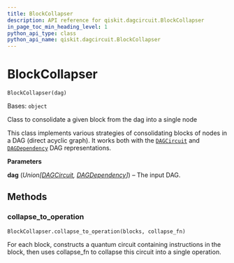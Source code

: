 ```yaml
---
title: BlockCollapser
description: API reference for qiskit.dagcircuit.BlockCollapser
in_page_toc_min_heading_level: 1
python_api_type: class
python_api_name: qiskit.dagcircuit.BlockCollapser
---
```


# BlockCollapser

<span id="qiskit.dagcircuit.BlockCollapser" />

`BlockCollapser(dag)`

Bases: `object`

Class to consolidate a given block from the dag into a single node

This class implements various strategies of consolidating blocks of nodes in a DAG (direct acyclic graph). It works both with the [`DAGCircuit`](qiskit.dagcircuit.DAGCircuit "qiskit.dagcircuit.DAGCircuit") and [`DAGDependency`](qiskit.dagcircuit.DAGDependency "qiskit.dagcircuit.DAGDependency") DAG representations.

**Parameters**

**dag** (*Union\[*[*DAGCircuit*](qiskit.dagcircuit.DAGCircuit "qiskit.dagcircuit.DAGCircuit")*,* [*DAGDependency*](qiskit.dagcircuit.DAGDependency "qiskit.dagcircuit.DAGDependency")*]*) – The input DAG.

## Methods

### collapse\_to\_operation

<span id="qiskit.dagcircuit.BlockCollapser.collapse_to_operation" />

`BlockCollapser.collapse_to_operation(blocks, collapse_fn)`

For each block, constructs a quantum circuit containing instructions in the block, then uses collapse\_fn to collapse this circuit into a single operation.

